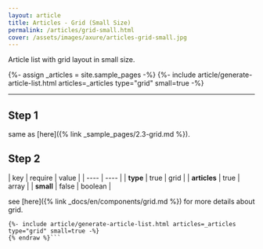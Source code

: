 ```yaml
---
layout: article
title: Articles - Grid (Small Size)
permalink: /articles/grid-small.html
cover: /assets/images/axure/articles-grid-small.jpg
---
```


Article list with grid layout in small size.

<!--more-->

<!-- ============================= -->
{%- assign _articles = site.sample_pages -%}
{%- include article/generate-article-list.html articles=_articles type="grid" small=true -%}
<!-- ============================= -->

---

## Step 1

same as [here]({% link _sample_pages/2.3-grid.md %}).

## Step 2

| key | require | value | 
| ---- | ---- |
| **type**  | true | grid |
| **articles**  | true | array |
| **small**  | false | boolean |

see [here]({% link _docs/en/components/grid.md %}) for more details about grid.

```liquid{% raw %}
{%- include article/generate-article-list.html articles=_articles type="grid" small=true -%}
{% endraw %}```
